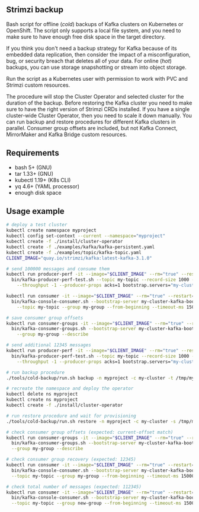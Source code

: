 ## Strimzi backup

Bash script for offline (_cold_) backups of Kafka clusters on Kubernetes or OpenShift. 
The script only supports a local file system, and you need to make sure to have enough free disk space in the target directory.

If you think you don't need a backup strategy for Kafka because of its embedded data replication, then consider the impact of a misconfiguration, bug, or security breach that deletes all of your data. 
For online (_hot_) backups, you can use storage snapshotting or stream into object storage.

Run the script as a Kubernetes user with permission to work with PVC and Strimzi custom resources. 

The procedure will stop the Cluster Operator and selected cluster for the duration of the backup. 
Before restoring the Kafka cluster you need to make sure to have the right version of Strimzi CRDs installed. 
If you have a single cluster-wide Cluster Operator, then you need to scale it down manually. 
You can run backup and restore procedures for different Kafka clusters in parallel. 
Consumer group offsets are included, but not Kafka Connect, MirrorMaker and Kafka Bridge custom resources.

## Requirements

- bash 5+ (GNU)
- tar 1.33+ (GNU)
- kubectl 1.19+ (K8s CLI)
- yq 4.6+ (YAML processor)
- enough disk space

## Usage example

```sh
# deploy a test cluster
kubectl create namespace myproject
kubectl config set-context --current --namespace="myproject"
kubectl create -f ./install/cluster-operator
kubectl create -f ./examples/kafka/kafka-persistent.yaml
kubectl create -f ./examples/topic/kafka-topic.yaml
CLIENT_IMAGE="quay.io/strimzi/kafka:latest-kafka-3.1.0"

# send 100000 messages and consume them
kubectl run producer-perf -it --image="$CLIENT_IMAGE" --rm="true" --restart="Never" -- \
  bin/kafka-producer-perf-test.sh --topic my-topic --record-size 1000 --num-records 100000 \
    --throughput -1 --producer-props acks=1 bootstrap.servers="my-cluster-kafka-bootstrap:9092"

kubectl run consumer -it --image="$CLIENT_IMAGE" --rm="true" --restart="Never" -- \
  bin/kafka-console-consumer.sh --bootstrap-server my-cluster-kafka-bootstrap:9092 \
    --topic my-topic --group my-group --from-beginning --timeout-ms 15000

# save consumer group offsets    
kubectl run consumer-groups -it --image="$CLIENT_IMAGE" --rm="true" --restart="Never" -- \
  bin/kafka-consumer-groups.sh --bootstrap-server my-cluster-kafka-bootstrap:9092 \
    --group my-group --describe

# send additional 12345 messages
kubectl run producer-perf -it --image="$CLIENT_IMAGE" --rm="true" --restart="Never" -- \
  bin/kafka-producer-perf-test.sh --topic my-topic --record-size 1000 --num-records 12345 \
    --throughput -1 --producer-props acks=1 bootstrap.servers="my-cluster-kafka-bootstrap:9092"

# run backup procedure
./tools/cold-backup/run.sh backup -n myproject -c my-cluster -t /tmp/my-cluster.tgz

# recreate the namespace and deploy the operator
kubectl delete ns myproject
kubectl create ns myproject
kubectl create -f ./install/cluster-operator

# run restore procedure and wait for provisioning
./tools/cold-backup/run.sh restore -n myproject -c my-cluster -s /tmp/my-cluster.tgz

# check consumer group offsets (expected: current-offset match)
kubectl run consumer-groups -it --image="$CLIENT_IMAGE" --rm="true" --restart="Never" -- \
  bin/kafka-consumer-groups.sh --bootstrap-server my-cluster-kafka-bootstrap:9092 \
  --group my-group --describe

# check consumer group recovery (expected: 12345)
kubectl run consumer -it --image="$CLIENT_IMAGE" --rm="true" --restart="Never" -- \
  bin/kafka-console-consumer.sh --bootstrap-server my-cluster-kafka-bootstrap:9092 \
  --topic my-topic --group my-group --from-beginning --timeout-ms 15000

# check total number of messages (expected: 112345)
kubectl run consumer -it --image="$CLIENT_IMAGE" --rm="true" --restart="Never" -- \
  bin/kafka-console-consumer.sh --bootstrap-server my-cluster-kafka-bootstrap:9092 \
  --topic my-topic --group new-group --from-beginning --timeout-ms 15000
```
